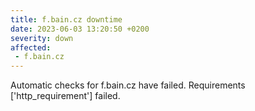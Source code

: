 ```yaml
---
title: f.bain.cz downtime
date: 2023-06-03 13:20:50 +0200
severity: down
affected:
 - f.bain.cz
---
```

Automatic checks for f.bain.cz have failed. Requirements ['http_requirement'] failed.
